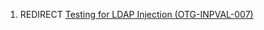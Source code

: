 1.  REDIRECT [Testing for LDAP Injection
    (OTG-INPVAL-007)](Testing_for_LDAP_Injection_\(OTG-INPVAL-007\) "wikilink")